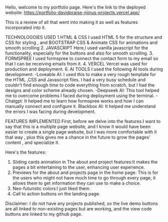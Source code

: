 Hello, welcome to my portfolio page.
Here's the link to the deployed website: https://portfolio-davidpraise-njinus-projects.vercel.app/

This is a review of all that went into making it as well as features incorporated into it.

TECHNOLOGOIES USED
1.HTML & CSS
I used HTML 5 for the structure and CSS for styling , and BOOTSTRAP CSS & Animate CSS for animations and smooth scrolling
2. JAVASCRIPT
Here,I used vanilla javascript for the functionality, especially for the buttons and also for smooth scrolling.
3. FORMSPREE
I used formspree to connect the contact form to my email so that I can be receiving emails from it.
4. VERCEL
Vercel was used for production and deployment.
6. AI TOOLS
I used the following AI tools during development:
-Loveable AI:
I  used this to make a very rough template for the HTML ,CSS and Javascript files. I had a very busy schedule and couldn't find enough time to code everything from scratch, but I had the designs and color scheme already chosen.
-Deepseek AI:
This tool helped me to overcome problems I faced during deployment using the terminal.
-Chatgpt:
It helped me to learn how formspree works and how I can manually connect and configure it.
Blackbox AI:
It helped me understand the errors I was facing during development.

FEATURES IMPLEMENTED
First, before we delve into the features.I want to say that this is a multiple page website, and I know it would have been easier to create a single page website, 
but I was more comfortable with it that way , plus this gives me a chance in the future to grow the pages' content , and specialize it.

Here's the features:
1. Sliding cards animation in The about and project features:It makes the pages a bit entertaining to the user, enhancing user experience.
2. Previews for the about and projects page in the home page: This is for the users who might not have much time to go through every page, it allows them to get information they can use to make a choice.
3. Neo-futuristic colors:I just liked them.
4. Call to action buttons on the landing page.

Disclaimer:
I do not have any projects published, so the live demo buttons are all linked to non-existing pages but are working, and the view code buttons are linked to my github page.
